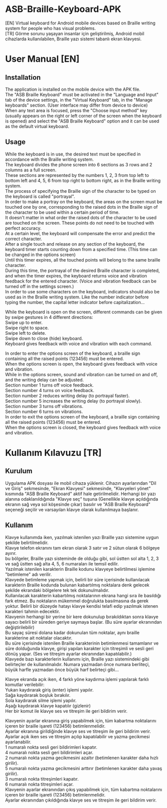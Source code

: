 # ASB-Braille-Keyboard-APK

[EN] Virtual keyboard for Android mobile devices based on Braille writing system for people who has visual problems.<br>
[TR] Görme sorunu yaşayan insanlar için geliştirilmiş, Android mobil cihazlarda kullanılabilen, Braille yazı sistemi tabanlı ekran klavyesi.

# User Manual [EN]

## Installation

The application is installed on the mobile device with the APK file.<br>
The "ASB Braille Keyboard" must be activated in the "Language and Input" tab of the device settings, in the "Virtual Keyboard" tab, in the "Manage keyboards" section.
(User interface may differ from device to device)<br>
When any text area is focused, press the "Choose input method" key (usually appears on the right or left corner of the screen when the keyboard is opened) and select the "ASB Braille Keyboard" option and it can be used as the default virtual keyboard.

## Usage

While the keyboard is in use, the desired text must be specified in accordance with the Braille writing system.<br>
The keyboard divides the phone screen into 6 sections as 3 rows and 2 columns as a full screen.<br>
These sections are represented by the numbers 1, 2, 3 from top left to bottom left and 4, 5, 6 from top right to bottom right, as in the Braille writing system.<br>
The process of specifying the Braille sign of the character to be typed on the keyboard is called "portrayal".<br>
In order to make a portray on the keyboard, the areas on the screen must be touched one by one, corresponding to the raised dots in the Braille sign of the character to be used within a certain period of time.<br>
It doesn't matter in what order the raised dots of the character to be used are touched on the screen. These points do not need to be touched with perfect accuracy.<br> 
At a certain level, the keyboard will compensate the error and predict the correct character.<br>
After a single touch and release on any section of the keyboard, the keyboard timer starts counting down from a specified time. (This time can be changed in the options screen)<br>
Until this timer expires, all the touched points will belong to the same braille character.<br>
During this time, the portrayal of the desired Braille character is completed, and when the timer expires, the keyboard returns voice and vibration feedback for the entered character. (Voice and vibration feedback can be turned off in the settings screen.)<br>
In order to use some characters on the keyboard, indicators should also be used as in the Braille writing system. Like the number indicator before typing the number, the capital letter indicator before capitalization...<br>

While the keyboard is open on the screen, different commands can be given by swipe gestures in 4 different directions:<br>
Swipe up to enter.<br>
Swipe right to space.<br>
Swipe left to delete.<br>
Swipe down to close (hide) keyboard.<br>
Keyboard gives feedback with voice and vibration with each command.<br>

In order to enter the options screen of the keyboard, a braille sign containing all the raised points (123456) must be entered.<br>
When the options screen is open, the keyboard gives feedback with voice and vibration.<br>
While in the options screen, sound and vibration can be turned on and off, and the writing delay can be adjusted. <br>
Section number 1 turns off voice feedback.<br>
Section number 4 turns on voice feedback.<br>
Section number 2 reduces writing delay (to portrayal faster).<br>
Section number 5 increases the writing delay (to portrayal slowly).<br>
Section number 3 turns off vibrations.<br>
Section number 6 turns on vibrations.<br>
In order to exit the options screen of the keyboard, a braille sign containing all the raised points (123456) must be entered.<br>
When the options screen is closed, the keyboard gives feedback with voice and vibration.<br>

# Kullanım Kılavuzu [TR]

## Kurulum

Uygulama APK dosyası ile mobil cihaza yüklenir.
Cihazın ayarlarından "Dil ve Giriş" sekmesinde, "Ekran Klavyesi" sekmesinde, "Klavyeleri yönet" kısmında "ASB Braille Keyboard" aktif hale getirilmelidir.
Herhangi bir yazı alanına odaklanıldığında "Klavye seç" tuşuna (Genellikle klavye açıldığında ekranın sağ veya sol köşesinde çıkar) basılır ve "ASB Braille Keyboard" seçeneği seçilir ve varsayılan klavye olarak kullanılmaya başlanır.

## Kullanım

Klavye kullanımda iken, yazılmak istenilen yazı Braille yazı sistemine uygun şekilde belirtilmelidir.<br>
Klavye telefon ekranını tam ekran olarak 3 satır ve 2 sütun olarak 6 bölgeye ayırır.<br>
bu bölgeler, Braille yazı sisteminde de olduğu gibi, sol üstten sol alta 1, 2, 3 ve sağ üstten sağ alta 4, 5, 6 numaraları ile temsil edilir.<br>
Yazılmak istenilen karakterin Braille kodunu klavyeye belirtilmesi işlemine "betimleme" adı verilir.<br>
Klavyede betimleme yapmak için, belirli bir süre içerisinde kullanılacak karakterin Braille kodunda bulunan kabartılmış noktalara denk gelecek şekilde ekrandaki bölgelere tek tek dokunulmalıdır.<br>
Kullanılacak karakterin kabartılmış noktalarının ekrana hangi sıra ile basıldığı fark etmez. Bu noktaların mükemmel doğrulukta basılmasına da gerek yoktur. Belirli bir düzeyde hatayı klavye kendisi telafi edip yazılmak istenen karakteri tahmin edecektir.<br>
Klavyenin herhangi bir yerine bir kere dokunulup bırakıldıktan sonra klavye sayacı belirli bir süreden geriye saymaya başlar. (Bu süre ayarlar ekranından değiştirilebilir)<br>
Bu sayaç süresi dolana kadar dokunulan tüm noktalar, aynı braille karakterine ait noktalar olacaktır.<br>
Bu süre içerisinde istenilen Braille karakterinin betimlenmesi tamamlanır ve süre dolduğunda klavye, girişi yapılan karakter için titreşimli ve sesli geri dönüş yapar. (Ses ve titreşim ayarlar ekranından kapatılabilir.)<br>
Klavyede bazı karakterlerin kullanımı için, Braille yazı sistemindeki gibi belirteçler de kullanılmalıdır. Numara yazmadan önce numara berliteçi, büyük harfle yazmadan önce büyük harf belirteçi gibi...<br>

Klavye ekranda açık iken, 4 farklı yöne kaydırma işlemi yapılarak farklı komutlar verilebilir:<br>
Yukarı kaydırarak giriş (enter) işlemi yapılır.<br>
Sağa kaydırarak boşluk bırakılır.<br>
Sola kaydırarak silme işlemi yapılır.<br>
Aşağı kaydırarak klavye kapatılır (gizlenir)<br>
Her bir komut ile klavye ses ve titreşim ile geri bildirim verir.<br>

Klavyenin ayarlar ekranına giriş yapabilmek için, tüm kabartma noktalarını içeren bir braille işareti (123456) betimlenmelidir.<br>
Ayarlar ekranına girildiğinde klavye ses ve titreşim ile geri bildirim verir.<br>
Ayarlar açık iken ses ve titreşim açılıp kapatılabilir ve yazma gecikmesi ayarlanabilir. <br>
1 numaralı nokta sesli geri bildirimleri kapatır.<br>
4 numaralı nokta sesli geri bildirimleri açar.<br>
2 numaralı nokta yazma gecikmesini azaltır (betimlenen karakter daha hızlı girilir).<br>
5 numaralı nokta yazma gecikmesini arttırır (betimlenen karakter daha yavaş girilir).<br>
3 numaralı nokta titreşimleri kapatır.<br>
6 numaralı nokta titreşimleri açar.<br>
Klavyenin ayarlar ekranından çıkış yapabilmek için, tüm kabartma noktalarını içeren bir braille işareti (123456) betimlenmelidir.<br>
Ayarlar ekranından çıkıldığında klavye ses ve titreşim ile geri bildirim verir.<br>
